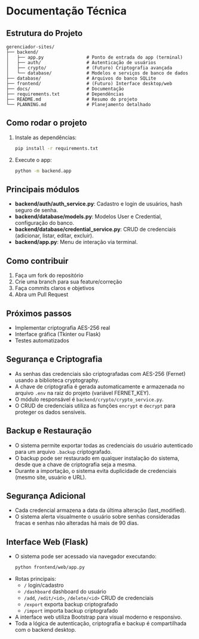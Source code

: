 # Documentação Técnica

## Estrutura do Projeto

```
gerenciador-sites/
├── backend/
│   ├── app.py                # Ponto de entrada do app (terminal)
│   ├── auth/                 # Autenticação de usuários
│   ├── crypto/               # (Futuro) Criptografia avançada
│   └── database/             # Modelos e serviços de banco de dados
├── database/                 # Arquivos do banco SQLite
├── frontend/                 # (Futuro) Interface desktop/web
├── docs/                     # Documentação
├── requirements.txt          # Dependências
├── README.md                 # Resumo do projeto
└── PLANNING.md               # Planejamento detalhado
```

## Como rodar o projeto

1. Instale as dependências:
   ```bash
   pip install -r requirements.txt
   ```
2. Execute o app:
   ```bash
   python -m backend.app
   ```

## Principais módulos

- **backend/auth/auth_service.py**: Cadastro e login de usuários, hash seguro de senha.
- **backend/database/models.py**: Modelos User e Credential, configuração do banco.
- **backend/database/credential_service.py**: CRUD de credenciais (adicionar, listar, editar, excluir).
- **backend/app.py**: Menu de interação via terminal.

## Como contribuir

1. Faça um fork do repositório
2. Crie uma branch para sua feature/correção
3. Faça commits claros e objetivos
4. Abra um Pull Request

## Próximos passos
- Implementar criptografia AES-256 real
- Interface gráfica (Tkinter ou Flask)
- Testes automatizados 

## Segurança e Criptografia

- As senhas das credenciais são criptografadas com AES-256 (Fernet) usando a biblioteca cryptography.
- A chave de criptografia é gerada automaticamente e armazenada no arquivo `.env` na raiz do projeto (variável FERNET_KEY).
- O módulo responsável é `backend/crypto/crypto_service.py`.
- O CRUD de credenciais utiliza as funções `encrypt` e `decrypt` para proteger os dados sensíveis. 

## Backup e Restauração
- O sistema permite exportar todas as credenciais do usuário autenticado para um arquivo `.backup` criptografado.
- O backup pode ser restaurado em qualquer instalação do sistema, desde que a chave de criptografia seja a mesma.
- Durante a importação, o sistema evita duplicidade de credenciais (mesmo site, usuário e URL).

## Segurança Adicional
- Cada credencial armazena a data da última alteração (last_modified).
- O sistema alerta visualmente o usuário sobre senhas consideradas fracas e senhas não alteradas há mais de 90 dias. 

## Interface Web (Flask)
- O sistema pode ser acessado via navegador executando:
  ```bash
  python frontend/web/app.py
  ```
- Rotas principais:
  - `/` login/cadastro
  - `/dashboard` dashboard do usuário
  - `/add`, `/edit/<id>`, `/delete/<id>` CRUD de credenciais
  - `/export` exporta backup criptografado
  - `/import` importa backup criptografado
- A interface web utiliza Bootstrap para visual moderno e responsivo.
- Toda a lógica de autenticação, criptografia e backup é compartilhada com o backend desktop. 